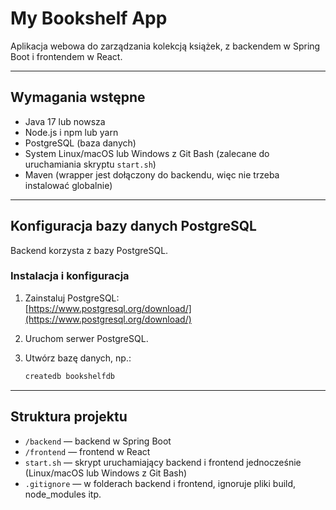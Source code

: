 # My Bookshelf App

Aplikacja webowa do zarządzania kolekcją książek, z backendem w Spring Boot i frontendem w React.

---

## Wymagania wstępne

- Java 17 lub nowsza  
- Node.js i npm lub yarn  
- PostgreSQL (baza danych)  
- System Linux/macOS lub Windows z Git Bash (zalecane do uruchamiania skryptu `start.sh`)  
- Maven (wrapper jest dołączony do backendu, więc nie trzeba instalować globalnie)

---
## Konfiguracja bazy danych PostgreSQL

Backend korzysta z bazy PostgreSQL.  

### Instalacja i konfiguracja

1. Zainstaluj PostgreSQL:  
   [https://www.postgresql.org/download/](https://www.postgresql.org/download/)  

2. Uruchom serwer PostgreSQL.  

3. Utwórz bazę danych, np.:  
   ```bash
   createdb bookshelfdb
---

## Struktura projektu

- `/backend` — backend w Spring Boot  
- `/frontend` — frontend w React  
- `start.sh` — skrypt uruchamiający backend i frontend jednocześnie (Linux/macOS lub Windows z Git Bash)  
- `.gitignore` — w folderach backend i frontend, ignoruje pliki build, node_modules itp.


